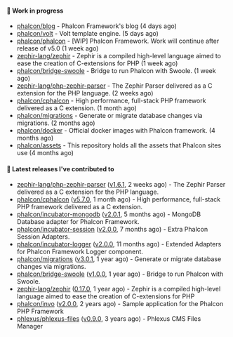 #### :wrench: Work in progress

- [phalcon/blog](https://github.com/phalcon/blog) - Phalcon Framework&#39;s blog (4 days ago)
- [phalcon/volt](https://github.com/phalcon/volt) - Volt template engine. (5 days ago)
- [phalcon/phalcon](https://github.com/phalcon/phalcon) - [WIP] Phalcon Framework. Work will continue after release of v5.0 (1 week ago)
- [zephir-lang/zephir](https://github.com/zephir-lang/zephir) - Zephir is a compiled high-level language aimed to ease the creation of C-extensions for PHP (1 week ago)
- [phalcon/bridge-swoole](https://github.com/phalcon/bridge-swoole) - Bridge to run Phalcon with Swoole. (1 week ago)
- [zephir-lang/php-zephir-parser](https://github.com/zephir-lang/php-zephir-parser) - The Zephir Parser delivered as a C extension for the PHP language. (2 weeks ago)
- [phalcon/cphalcon](https://github.com/phalcon/cphalcon) - High performance, full-stack PHP framework delivered as a C extension. (1 month ago)
- [phalcon/migrations](https://github.com/phalcon/migrations) - Generate or migrate database changes via migrations. (2 months ago)
- [phalcon/docker](https://github.com/phalcon/docker) - Official docker images with Phalcon framework. (4 months ago)
- [phalcon/assets](https://github.com/phalcon/assets) - This repository holds all the assets that Phalcon sites use (4 months ago)

#### :pushpin: Latest releases I've contributed to

- [zephir-lang/php-zephir-parser](https://github.com/zephir-lang/php-zephir-parser) ([v1.6.1](https://github.com/zephir-lang/php-zephir-parser/releases/tag/v1.6.1), 2 weeks ago) - The Zephir Parser delivered as a C extension for the PHP language.
- [phalcon/cphalcon](https://github.com/phalcon/cphalcon) ([v5.7.0](https://github.com/phalcon/cphalcon/releases/tag/v5.7.0), 1 month ago) - High performance, full-stack PHP framework delivered as a C extension.
- [phalcon/incubator-mongodb](https://github.com/phalcon/incubator-mongodb) ([v2.0.1](https://github.com/phalcon/incubator-mongodb/releases/tag/v2.0.1), 5 months ago) - MongoDB Database adapter for Phalcon Framework.
- [phalcon/incubator-session](https://github.com/phalcon/incubator-session) ([v2.0.0](https://github.com/phalcon/incubator-session/releases/tag/v2.0.0), 7 months ago) - Extra Phalcon Session Adapters.
- [phalcon/incubator-logger](https://github.com/phalcon/incubator-logger) ([v2.0.0](https://github.com/phalcon/incubator-logger/releases/tag/v2.0.0), 11 months ago) - Extended Adapters for Phalcon Framework Logger component.
- [phalcon/migrations](https://github.com/phalcon/migrations) ([v3.0.1](https://github.com/phalcon/migrations/releases/tag/v3.0.1), 1 year ago) - Generate or migrate database changes via migrations.
- [phalcon/bridge-swoole](https://github.com/phalcon/bridge-swoole) ([v1.0.0](https://github.com/phalcon/bridge-swoole/releases/tag/v1.0.0), 1 year ago) - Bridge to run Phalcon with Swoole.
- [zephir-lang/zephir](https://github.com/zephir-lang/zephir) ([0.17.0](https://github.com/zephir-lang/zephir/releases/tag/0.17.0), 1 year ago) - Zephir is a compiled high-level language aimed to ease the creation of C-extensions for PHP
- [phalcon/invo](https://github.com/phalcon/invo) ([v2.0.0](https://github.com/phalcon/invo/releases/tag/v2.0.0), 2 years ago) - Sample application for the Phalcon PHP Framework
- [phlexus/phlexus-files](https://github.com/phlexus/phlexus-files) ([v0.9.0](https://github.com/phlexus/phlexus-files/releases/tag/v0.9.0), 3 years ago) - Phlexus CMS Files Manager
